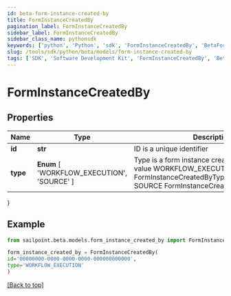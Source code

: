 ```yaml
---
id: beta-form-instance-created-by
title: FormInstanceCreatedBy
pagination_label: FormInstanceCreatedBy
sidebar_label: FormInstanceCreatedBy
sidebar_class_name: pythonsdk
keywords: ['python', 'Python', 'sdk', 'FormInstanceCreatedBy', 'BetaFormInstanceCreatedBy'] 
slug: /tools/sdk/python/beta/models/form-instance-created-by
tags: ['SDK', 'Software Development Kit', 'FormInstanceCreatedBy', 'BetaFormInstanceCreatedBy']
---
```


# FormInstanceCreatedBy


## Properties

Name | Type | Description | Notes
------------ | ------------- | ------------- | -------------
**id** | **str** | ID is a unique identifier | [optional] 
**type** |  **Enum** [  'WORKFLOW_EXECUTION',    'SOURCE' ] | Type is a form instance created by type enum value WORKFLOW_EXECUTION FormInstanceCreatedByTypeWorkflowExecution SOURCE FormInstanceCreatedByTypeSource | [optional] 
}

## Example

```python
from sailpoint.beta.models.form_instance_created_by import FormInstanceCreatedBy

form_instance_created_by = FormInstanceCreatedBy(
id='00000000-0000-0000-0000-000000000000',
type='WORKFLOW_EXECUTION'
)

```
[[Back to top]](#) 

